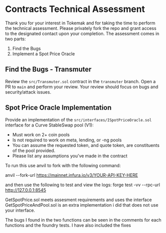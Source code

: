 # Contracts Technical Assessment

Thank you for your interest in Tokemak and for taking the time to perform the technical assessment. Please privately fork the repo and grant access to the designated contact upon your completion. The assessment comes in two parts:

1.  Find the Bugs
2.  Implement a Spot Price Oracle

## Find the Bugs - Transmuter

Review the `src/Transmuter.sol` contract in the `transmuter` branch. Open a PR to `main` and perform your review. Your review should focus on bugs and security/attack issues.

## Spot Price Oracle Implementation

Provide an implementation of the `src/interfaces/ISpotPriceOracle.sol` interface for a Curve StableSwap pool (V1):

- Must work on 2+ coin pools
- Is not required to work on meta, lending, or -ng pools
- You can assume the requested token, and quote token, are constituents of the pool provided.
- Please list any assumptions you've made in the contract


To run this use anvil to fork with the following command:

 anvil --fork-url https://mainnet.infura.io/v3/YOUR-API-KEY-HERE

and then use the following to test and view the logs:
forge test -vv --rpc-url http://127.0.0.1:8545   


GetSpotPrice.sol meets assesment requirements and uses the interface
GetSpotPriceAndPool.sol is an extra implementation i did that does not use your interface.

The bugs I found in the two functions can be seen in the comments for each functions and the foundry tests.
I have also included the fixes


